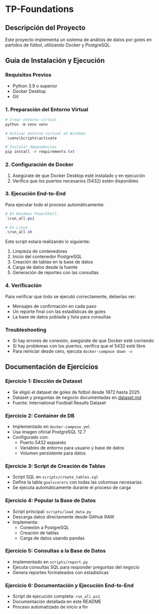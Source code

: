 # TP-Foundations

## Descripción del Proyecto
Este proyecto implementa un sistema de análisis de datos por goles en partidos  de fútbol, utilizando Docker y PostgreSQL. 

## Guía de Instalación y Ejecución

### Requisitos Previos
- Python 3.9 o superior
- Docker Desktop
- Git

### 1. Preparación del Entorno Virtual
```powershell
# Crear entorno virtual
python -m venv venv

# Activar entorno virtual en Windows
.\venv\Scripts\activate

# Instalar dependencias
pip install -r requirements.txt
```

### 2. Configuración de Docker
1. Asegúrate de que Docker Desktop esté instalado y en ejecución
2. Verifica que los puertos necesarios (5432) estén disponibles

### 3. Ejecución End-to-End
Para ejecutar todo el proceso automáticamente:
```powershell
# En Windows PowerShell:
.\run_all.ps1

# En Linux
.\run_all.sh
```

Este script estará realizando lo siguiente: 
1. Limpieza de contenedores
2. Inicio del contenedor PostgreSQL
3. Creación de tablas en la base de datos
4. Carga de datos desde la fuente
5. Generación de reportes con las consultas

### 4. Verificación
Para verificar que todo se ejecutó correctamente, deberías ver:
- Mensajes de confirmación en cada paso
- Un reporte final con las estadísticas de goles
- La base de datos poblada y lista para consultas

### Troubleshooting
- Si hay errores de conexión, asegúrate de que Docker esté corriendo
- Si hay problemas con los puertos, verifica que el 5432 esté libre
- Para reiniciar desde cero, ejecuta `docker-compose down -v`

## Documentación de Ejercicios

### Ejercicio 1: Elección de Dataset
- Se eligió el dataset de goles de fútbol desde 1872 hasta 2025
- Dataset y preguntas de negocio documentadas en [dataset.md](dataset.md)
- Fuente: International Football Results Dataset

### Ejercicio 2: Container de DB
- Implementado en `docker-compose.yml`
- Usa imagen oficial PostgreSQL 12.7
- Configurado con:
  - Puerto 5432 expuesto
  - Variables de entorno para usuario y base de datos
  - Volumen persistente para datos

### Ejercicio 3: Script de Creación de Tablas
- Script SQL en `scripts/create_tables.sql`
- Define la tabla `goalscorers` con todas las columnas necesarias
- Se ejecuta automáticamente durante el proceso de carga

### Ejercicio 4: Popular la Base de Datos
- Script principal: `scripts/load_data.py`
- Descarga datos directamente desde GitHub RAW 
- Implementa:
  - Conexión a PostgreSQL
  - Creación de tablas
  - Carga de datos usando pandas

### Ejercicio 5: Consultas a la Base de Datos
- Implementado en `scripts/report.py`
- Ejecuta consultas SQL para responder preguntas del negocio
- Genera reportes formateados con estadísticas

### Ejercicio 6: Documentación y Ejecución End-to-End
- Script de ejecución completa: `run_all.ps1`
- Documentación detallada en este README
- Proceso automatizado de inicio a fin